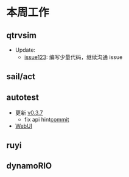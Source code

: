 # 本周工作

## qtrvsim

- Update:
  - [issue123](https://github.com/cvut/qtrvsim/issues/123#issuecomment-2172182203): 编写少量代码，继续沟通 issue

## sail/act

## autotest

- 更新 [v0.3.7](https://github.com/trdthg/t-autotest/releases/tag/v0.3.7)
  - fix api hint[commit](https://github.com/trdthg/t-autotest/commit/e0da69681c546f921b5764e37f48a712f9671869)
- [WebUI](https://github.com/trdthg/nyumbu-ci)

## ruyi

## dynamoRIO
